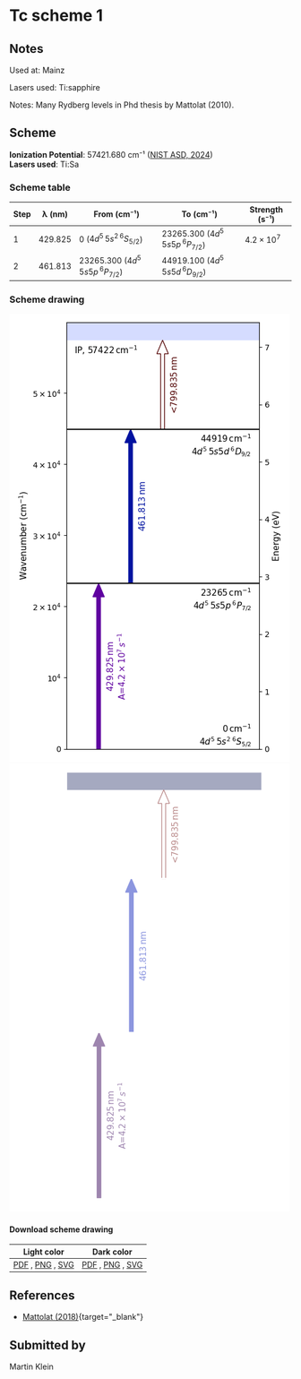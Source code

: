# Tc scheme 1

## Notes

Used at: Mainz

Lasers used: Ti:sapphire

Notes: Many Rydberg levels in Phd thesis by Mattolat (2010).



## Scheme

**Ionization Potential**: 57421.680 cm⁻¹ ([NIST ASD, 2024](https://www.nist.gov/pml/atomic-spectra-database))  
**Lasers used**: Ti:Sa

### Scheme table

| Step | λ (nm)  |             From (cm⁻¹)             |              To (cm⁻¹)              |   Strength (s⁻¹)    |
| ---- | ------- | ----------------------------------- | ----------------------------------- | ------------------- |
| 1    | 429.825 | 0 ($4d^5\,5s^2\,^6S_{5/2}$)         | 23265.300 ($4d^5\,5s5p\,^6P_{7/2}$) | $4.2 \times 10^{7}$ |
| 2    | 461.813 | 23265.300 ($4d^5\,5s5p\,^6P_{7/2}$) | 44919.100 ($4d^5\,5s5d\,^6D_{9/2}$) |                     |


### Scheme drawing

![tc scheme, light mode](tc-001/tc-001-light.png#only-light)
![tc scheme, dark mode](tc-001/tc-001-dark-web.png#only-dark)

#### Download scheme drawing

|                                            Light color                                            |                                           Dark color                                           |
| ------------------------------------------------------------------------------------------------- | ---------------------------------------------------------------------------------------------- |
| [PDF](tc-001/tc-001-light.pdf) , [PNG](tc-001/tc-001-light.png) , [SVG](tc-001/tc-001-light.svg)  | [PDF](tc-001/tc-001-dark.pdf) , [PNG](tc-001/tc-001-dark.png) , [SVG](tc-001/tc-001-dark.svg)  |


## References

  - [Mattolat (2018)](https://doi.org/10.25358/openscience-1003){target="_blank"}



## Submitted by

Martin Klein

